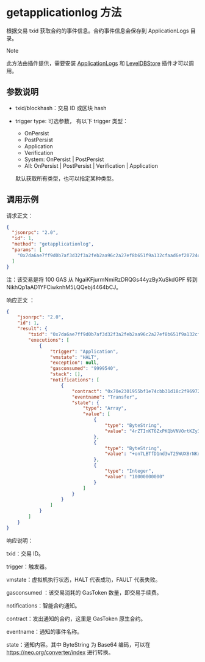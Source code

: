 # getapplicationlog 方法

根据交易 txid 获取合约的事件信息。合约事件信息会保存到 ApplicationLogs 目录。

> [!Note]
>
> 此方法由插件提供，需要安装 [ApplicationLogs](https://github.com/neo-project/neo-modules/releases) 和 [LevelDBStore](https://github.com/neo-project/neo-modules/releases) 插件才可以调用。

## 参数说明

- txid/blockhash：交易 ID 或区块 hash

- trigger type:  可选参数， 有以下 trigger 类型：

  - OnPersist
  - PostPersist
  - Application
  - Verification
  - System: OnPersist | PostPersist
  - All: OnPersist | PostPersist | Verification | Application

  默认获取所有类型，也可以指定某种类型。 

## 调用示例

请求正文：

```json
{
  "jsonrpc": "2.0",
  "id": 1,
  "method": "getapplicationlog",
  "params": [
    "0x7da6ae7ff9d0b7af3d32f3a2feb2aa96c2a27ef8b651f9a132cfaad6ef20724c"
  ]
}
```

注：该交易是将 100 GAS 从 NgaiKFjurmNmiRzDRQGs44yzByXuSkdGPF 转到 NikhQp1aAD1YFCiwknhM5LQQebj4464bCJ。

响应正文 ：

```json
{
    "jsonrpc": "2.0",
    "id": 1,
    "result": {
        "txid": "0x7da6ae7ff9d0b7af3d32f3a2feb2aa96c2a27ef8b651f9a132cfaad6ef20724c",
        "executions": [
            {
                "trigger": "Application",
                "vmstate": "HALT",
                "exception": null,
                "gasconsumed": "9999540",
                "stack": [],
                "notifications": [
                    {
                        "contract": "0x70e2301955bf1e74cbb31d18c2f96972abadb328",
                        "eventname": "Transfer",
                        "state": {
                            "type": "Array",
                            "value": [
                                {
                                    "type": "ByteString",
                                    "value": "4rZTInKT6ZxPKQbVNVOrtKZy34Y="
                                },
                                {
                                    "type": "ByteString",
                                    "value": "+on7LBTfD1nd3wT25WUX8rNKrus="
                                },
                                {
                                    "type": "Integer",
                                    "value": "10000000000"
                                }
                            ]
                        }
                    }
                ]
            }
        ]
    }
}
```

响应说明：

txid：交易 ID。

trigger：触发器。

vmstate：虚拟机执行状态，HALT 代表成功，FAULT 代表失败。

gasconsumed ：该交易消耗的 GasToken 数量，即交易手续费。

notifications：智能合约通知。

contract：发出通知的合约，这里是 GasToken 原生合约。

eventname：通知的事件名称。

state：通知内容。其中 ByteString 为 Base64 编码，可以在 https://neo.org/converter/index 进行转换。


